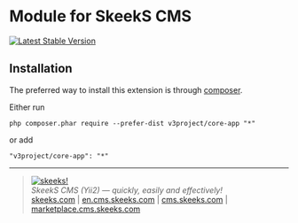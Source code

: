 Module for SkeekS CMS
===================================

[![Latest Stable Version](https://poser.pugx.org/v3toys/skeeks/v/stable.png)](https://packagist.org/packages/v3project/core-app)

Installation
------------

The preferred way to install this extension is through [composer](http://getcomposer.org/download/).

Either run

```
php composer.phar require --prefer-dist v3project/core-app "*"
```

or add

```
"v3project/core-app": "*"
```

___

> [![skeeks!](https://gravatar.com/userimage/74431132/13d04d83218593564422770b616e5622.jpg)](http://skeeks.com)  
<i>SkeekS CMS (Yii2) — quickly, easily and effectively!</i>  
[skeeks.com](http://skeeks.com) | [en.cms.skeeks.com](http://en.cms.skeeks.com) | [cms.skeeks.com](http://cms.skeeks.com) | [marketplace.cms.skeeks.com](http://marketplace.cms.skeeks.com)


